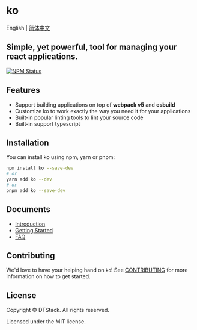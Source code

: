 # ko
English | [简体中文](./README_CN.md)
## Simple, yet powerful, tool for managing your react applications. 

<a href="https://www.npmjs.com/package/ko"><img alt="NPM Status" src="https://img.shields.io/npm/v/ko.svg?style=flat"></a>

## Features

* Support building applications on top of **webpack v5** and **esbuild**
* Customize ko to work exactly the way you need it for your applications 
* Built-in popular linting tools to lint your source code
* Built-in support typescript

## Installation

You can install ko using npm, yarn or pnpm:
``` bash
npm install ko --save-dev
# or
yarn add ko --dev
# or 
pnpm add ko --save-dev
```

## Documents
* [Introduction](https://dtstack.github.io/ko/zh-CN/docs/current/introduction)
* [Getting Started](https://dtstack.github.io/ko/zh-CN/docs/current/getting-started)
* [FAQ](https://dtstack.github.io/ko/zh-CN/docs/current/FAQ)

## Contributing

We'd love to have your helping hand on `ko`! See [CONTRIBUTING](../../CONTRIBUTING.md) for more information on how to get started.

## License

Copyright © DTStack. All rights reserved.

Licensed under the MIT license.
